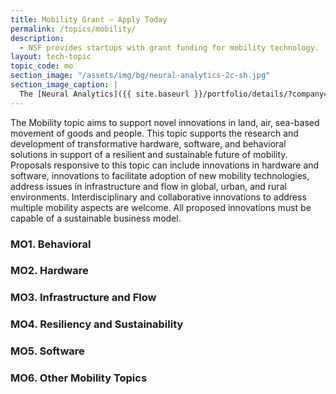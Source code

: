 ```yaml
---
title: Mobility Grant – Apply Today
permalink: /topics/mobility/
description: 
  - NSF provides startups with grant funding for mobility technology. 
layout: tech-topic
topic_code: mo
section_image: "/assets/img/bg/neural-analytics-2c-sh.jpg"
section_image_caption: |
  The [Neural Analytics]({{ site.baseurl }}/portfolio/details/?company=neural-analytics#neural-analytics) Lucid™ M1 transcranial Doppler Ultrasound System is indicated as an adjunct to the standard clinical practices for measuring and displaying cerebral blood flow velocity within the major conducting arteries and veins of the head and neck. Additionally, the Lucid™ M1 System measures the occurrence of transient emboli signals within the blood stream.
---
```


The Mobility topic aims to support novel innovations in land, air, sea-based movement of goods and people. This topic supports the research and development of transformative hardware, software, and behavioral solutions in support of a resilient and sustainable future of mobility. Proposals responsive to this topic can include innovations in hardware and software, innovations to facilitate adoption of new mobility technologies, address issues in infrastructure and flow in global, urban, and rural environments. Interdisciplinary and collaborative innovations to address multiple mobility aspects are welcome. All proposed innovations must be capable of a sustainable business model. 

### MO1. Behavioral 

### MO2. Hardware 

### MO3. Infrastructure and Flow  

### MO4. Resiliency and Sustainability 

### MO5. Software  

### MO6. Other Mobility Topics 
